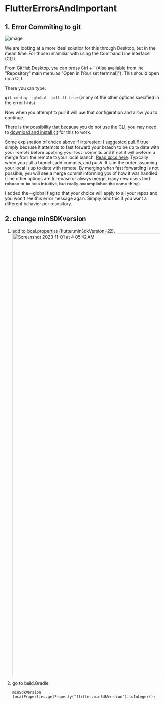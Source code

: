 # FlutterErrorsAndImportant

## 1. Error Commiting to git
![image](https://github.com/adityagaur0/FlutterErrorsAndImportant/assets/112656570/32b7ced2-d408-417a-8e16-f560d6c9244c)

We are looking at a more ideal solution for this through Desktop, but in the mean time. For those unfamiliar with using the Command Line Interface (CLI).

From GitHub Desktop, you can press Ctrl + ` (Also available from the "Repository" main menu as "Open in [Your set terminal]"). This should open up a CLI.

There you can type:

`git config --global  pull.ff true` (or any of the other options specified in the error hints).

Now when you attempt to pull it will use that configuration and allow you to continue.

There is the possibility that because you do not use the CLI, you may need to [download and install git](https://git-scm.com/downloads) for this to work.

Some explanation of choice above if interested:
I suggested pull.ff true simply because it attempts to fast forward your branch to be up to date with your remote before applying your local commits and if not it will preform a merge from the remote to your local branch. [Read docs here](https://git-scm.com/docs/git-pull). Typically when you pull a branch, add commits, and push. It is in the order assuming your local is up to date with remote. By merging when fast forwarding is not possible, you will see a merge commit informing you of how it was handled. (The other options are to rebase or always merge, many new users find rebase to be less intuitive, but really accomplishes the same thing)

I added the --global flag so that your choice will apply to all your repos and you won't see this error message again. Simply omit this if you want a different behavior per repository.


## 2. change minSDKversion
1. add to local.properties (flutter.minSdkVersion=22).
   <img width="1440" alt="Screenshot 2023-11-01 at 4 05 42 AM" src="https://github.com/adityagaur0/FlutterErrorsAndImportant/assets/112656570/02c45136-efa1-4e8f-870e-a14b57d14f6d">

2. go to build.Gradle
   
   `minSdkVersion localProperties.getProperty("flutter.minSdkVersion").toInteger();`
   
